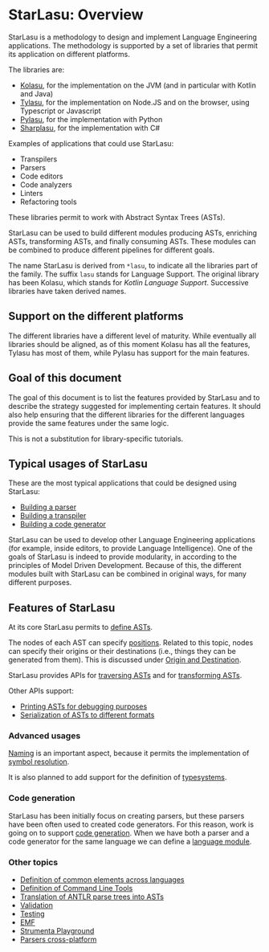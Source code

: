 # StarLasu: Overview

StarLasu is a methodology to design and implement Language Engineering applications.
The methodology is supported by a set of libraries that permit its application on different platforms.

The libraries are:

- [Kolasu](https://github.com/strumenta/kolasu), for the implementation on the JVM (and in particular with Kotlin and Java)
- [Tylasu](https://github.com/strumenta/tylasu), for the implementation on Node.JS and on the browser, using Typescript or Javascript
- [Pylasu](https://github.com/strumenta/pylasu), for the implementation with Python
- [Sharplasu](https://github.com/strumenta/sharplasu), for the implementation with C#

Examples of applications that could use StarLasu:

- Transpilers
- Parsers
- Code editors
- Code analyzers
- Linters
- Refactoring tools

These libraries permit to work with Abstract Syntax Trees (ASTs).

StarLasu can be used to build different modules producing ASTs, enriching ASTs, transforming ASTs, and finally consuming ASTs. These modules can be combined to produce different pipelines for different goals.

The name StarLasu is derived from `*lasu`, to indicate all the libraries part of the family. The suffix `lasu` stands for Language Support. The original library has been Kolasu, which stands for _Kotlin Language Support_. Successive libraries have taken derived names.

## Support on the different platforms

The different libraries have a different level of maturity. While eventually all libraries should be aligned, as of this moment Kolasu has all the features, Tylasu has most of them, while Pylasu has support for the main features.

## Goal of this document

The goal of this document is to list the features provided by StarLasu and to describe the strategy suggested for implementing certain features. It should also help ensuring that the different libraries for the different languages provide the same features under the same logic.

This is not a substitution for library-specific tutorials.

## Typical usages of StarLasu

These are the most typical applications that could be designed using StarLasu:

- [Building a parser](https://github.com/Strumenta/StarLasu/blob/main/documentation/usecases/building-parser.md)
- [Building a transpiler](https://github.com/Strumenta/StarLasu/blob/main/documentation/usecases/building-transpiler.md)
- [Building a code generator](https://github.com/Strumenta/StarLasu/blob/main/documentation/usecases/building-codegenerator.md)

StarLasu can be used to develop other Language Engineering applications (for example, inside editors, to provide Language Intelligence). One of the goals of StarLasu is indeed to provide modularity, in according to the principles of Model Driven Development. Because of this, the different modules built with StarLasu can be combined in original ways, for many different purposes.

## Features of StarLasu

At its core StarLasu permits to [define ASTs](https://github.com/Strumenta/StarLasu/blob/main/documentation/ast_definition.md).

The nodes of each AST can specify [positions](https://github.com/Strumenta/StarLasu/blob/main/documentation/position.md). Related to this topic, nodes can specify their origins or their destinations (i.e., things they can be generated from them). This is discussed under [Origin and Destination](https://github.com/Strumenta/StarLasu/blob/main/documentation/origin_and_destination.md).

StarLasu provides APIs for [traversing ASTs](https://github.com/Strumenta/StarLasu/blob/main/documentation/traversing.md) and for [transforming ASTs](https://github.com/Strumenta/StarLasu/blob/main/documentation/transformations.md).

Other APIs support:

- [Printing ASTs for debugging purposes](https://github.com/Strumenta/StarLasu/blob/main/documentation/debug_print_format.md)
- [Serialization of ASTs to different formats](https://github.com/Strumenta/StarLasu/blob/main/documentation/serialization.md)

### Advanced usages

[Naming](https://github.com/Strumenta/StarLasu/blob/main/documentation/naming.md) is an important aspect, because it permits the implementation of [symbol resolution](https://github.com/Strumenta/StarLasu/blob/main/documentation/symbol_resolution.md).

It is also planned to add support for the definition of [typesystems](https://github.com/Strumenta/StarLasu/blob/main/documentation/typesystem.md).

### Code generation

StarLasu has been initially focus on creating parsers, but these parsers have been often used to created code generators. For this reason, work is going on to support [code generation](https://github.com/Strumenta/StarLasu/blob/main/documentation/code_generation.md). When we have both a parser and a code generator for the same language we can define a [language module](https://github.com/Strumenta/StarLasu/blob/main/documentation/language_module.md).

### Other topics

- [Definition of common elements across languages](https://github.com/Strumenta/StarLasu/blob/main/documentation/ast_common_elements.md)
- [Definition of Command Line Tools](https://github.com/Strumenta/StarLasu/blob/main/documentation/cli_tools.md)
- [Translation of ANTLR parse trees into ASTs](https://github.com/Strumenta/StarLasu/blob/main/documentation/parsetree_to_ast.md)
- [Validation](https://github.com/Strumenta/StarLasu/blob/main/documentation/validation.md)
- [Testing](https://github.com/Strumenta/StarLasu/blob/main/documentation/testing.md)
- [EMF](https://github.com/Strumenta/StarLasu/blob/main/documentation/emf.md)
- [Strumenta Playground](https://github.com/Strumenta/StarLasu/blob/main/documentation/playground.md)
- [Parsers cross-platform](https://github.com/Strumenta/StarLasu/blob/main/documentation/parsers-cross-platform.md)


